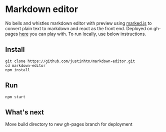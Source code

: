 # Markdown editor
No bells and whistles markdown editor with preview using [marked.js](https://marked.js.org/#/README.md#README.md) to convert plain text to markdown and react as the front end. Deployed on gh-pages [here](https://justinhtn.github.io/markdown-editor/) you can play with. To run locally, use below instructions.

## Install
```
git clone https://github.com/justinhtn/markdown-editor.git
cd markdown-editor
npm install
```
## Run
```
npm start
```

## What's next
Move build directory to new gh-pages branch for deployment
